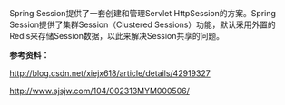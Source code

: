 
Spring Session提供了一套创建和管理Servlet HttpSession的方案。Spring Session提供了集群Session（Clustered Sessions）功能，默认采用外置的Redis来存储Session数据，以此来解决Session共享的问题。 

**参考资料：**

http://blog.csdn.net/xiejx618/article/details/42919327

http://www.sjsjw.com/104/002313MYM000506/
